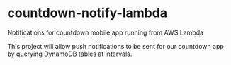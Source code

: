 # countdown-notify-lambda
Notifications for countdown mobile app running from AWS Lambda

This project will allow push notifications to be sent for our countdown app by querying DynamoDB tables at intervals.

